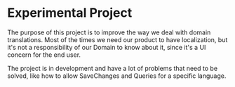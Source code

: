 # Experimental Project

The purpose of this project is to improve the way we deal with domain translations. Most of the times we need our product to have localization, but it's not a responsibility of our Domain to know about it, since it's a UI concern for the end user.

The project is in development and have a lot of problems that need to be solved, like how to allow SaveChanges and Queries for a specific language. 
